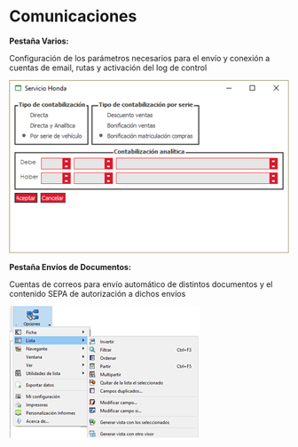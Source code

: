 # Comunicaciones

**Pestaña Varios:**

Configuración de los parámetros necesarios para el envío y conexión a cuentas de email, rutas y activación del log de control

![](../../../.gitbook/assets/image%20%28401%29.png)

**Pestaña Envíos de Documentos:**

Cuentas de correos para envío automático de distintos documentos y el contenido SEPA de autorización a dichos envíos

![](../../../.gitbook/assets/image%20%28237%29.png)

